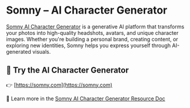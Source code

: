 # Somny – AI Character Generator

[Somny AI Character Generator](https://somny.com) is a generative AI platform that transforms your photos into high-quality headshots, avatars, and unique character images. Whether you're building a personal brand, creating content, or exploring new identities, Somny helps you express yourself through AI-generated visuals.

## 🔗 Try the AI Character Generator  
👉 [https://somny.com](https://somny.com)

📄 Learn more in the [Somny AI Character Generator Resource Doc](https://coda.io/@scott-veltkamp/my-first-coda-doc)
